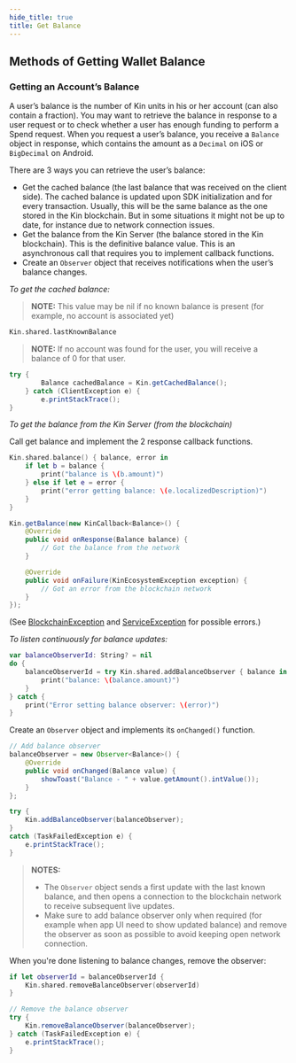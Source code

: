 ```yaml
---
hide_title: true
title: Get Balance
---
```

## Methods of Getting Wallet Balance
### Getting an Account’s Balance ###

A user’s balance is the number of Kin units in his or her account (can also contain a fraction). You may want to retrieve the balance in response to a user request or to check whether a user has enough funding to perform a Spend request. When you request a user’s balance, you receive a `Balance` object in response, which contains the amount as a `Decimal` on iOS or `BigDecimal` on Android.

There are 3 ways you can retrieve the user’s balance:

* Get the cached balance (the last balance that was received on the client side). The cached balance is updated upon SDK initialization and for every transaction. Usually, this will be the same balance as the one stored in the Kin blockchain. But in some situations it might not be up to date, for instance due to network connection issues.
* Get the balance from the Kin Server (the balance stored in the Kin blockchain). This is the definitive balance value. This is an asynchronous call that requires you to implement callback functions.
* Create an `Observer` object that receives notifications when the user’s balance changes.

*To get the cached balance:*
<!--DOCUSAURUS_CODE_TABS-->
<!--iOS-->
>**NOTE:** This value may be nil if no known balance is present (for example, no account is associated yet)

```swift
Kin.shared.lastKnownBalance
```
<!--Android-->
>**NOTE:** If no account was found for the user, you will receive a balance of 0 for that user.

```java
try {
        Balance cachedBalance = Kin.getCachedBalance();
    } catch (ClientException e) {
        e.printStackTrace();
}
```
<!--END_DOCUSAURUS_CODE_TABS-->

*To get the balance from the Kin Server (from the blockchain)*

Call get balance and implement the 2 response callback functions.
<!--DOCUSAURUS_CODE_TABS-->
<!--iOS-->
```swift
Kin.shared.balance() { balance, error in
    if let b = balance {
        print("balance is \(b.amount)")
    } else if let e = error {
        print("error getting balance: \(e.localizedDescription)")
    }
}
```
<!--Android-->
```java
Kin.getBalance(new KinCallback<Balance>() {
    @Override
    public void onResponse(Balance balance) {
        // Got the balance from the network
    }

    @Override
    public void onFailure(KinEcosystemException exception) {
        // Got an error from the blockchain network
    }
});
```
<!--END_DOCUSAURUS_CODE_TABS-->
(See [BlockchainException](api/COMMON_ERRORS.md#blockchainException--Represents-an-error-originated-with-kin-blockchain-error-code-might-be) and [ServiceException](api/COMMON_ERRORS.md#serviceexception---represents-an-error-communicating-with-kin-server-error-code-might-be) for possible errors.)

*To listen continuously for balance updates:*

<!--DOCUSAURUS_CODE_TABS-->
<!--iOS-->
```swift
var balanceObserverId: String? = nil
do {
    balanceObserverId = try Kin.shared.addBalanceObserver { balance in
        print("balance: \(balance.amount)")
    }
} catch {
    print("Error setting balance observer: \(error)")
}
```
<!--Android-->
Create an `Observer` object and implements its `onChanged()` function.
```java
// Add balance observer
balanceObserver = new Observer<Balance>() {
    @Override
    public void onChanged(Balance value) {
        showToast("Balance - " + value.getAmount().intValue());
    }
};

try {
    Kin.addBalanceObserver(balanceObserver);
}
catch (TaskFailedException e) {
    e.printStackTrace();
}
```
<!--END_DOCUSAURUS_CODE_TABS-->

>**NOTES:**
>* The `Observer` object sends a first update with the last known balance, and then opens a connection to the blockchain network to receive subsequent live updates.
>* Make sure to add balance observer only when required (for example when app UI need to show updated balance) and remove the observer as soon as possible to avoid keeping open network connection.

When you're done listening to balance changes, remove the observer:

<!--DOCUSAURUS_CODE_TABS-->
<!--iOS-->
```swift
if let observerId = balanceObserverId {
    Kin.shared.removeBalanceObserver(observerId)
}
```
<!--Android-->
```java
// Remove the balance observer
try {
    Kin.removeBalanceObserver(balanceObserver);
} catch (TaskFailedException e) {
    e.printStackTrace();
}
```
<!--END_DOCUSAURUS_CODE_TABS-->
